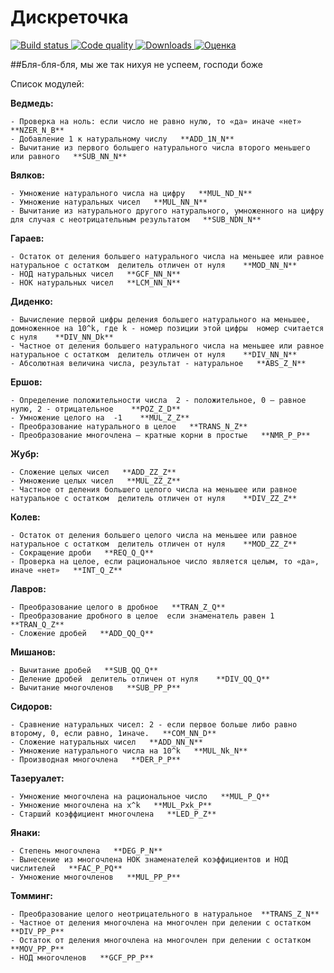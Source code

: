 # Дискреточка

[![Build status](https://img.shields.io/badge/build-failing-red.svg)
![Code quality](https://img.shields.io/badge/code_quality-shit-red.svg)
![Downloads](https://img.shields.io/badge/downloads-0-green.svg)
![Оценка](https://img.shields.io/badge/%D0%BE%D1%86%D0%B5%D0%BD%D0%BA%D0%B0-N/A-lightgrey.svg)](http://shields.io/)

##Бля-бля-бля, мы же так нихуя не успеем, господи боже

Список модулей:

  **Ведмедь:**

    - Проверка на ноль: если число не равно нулю, то «да» иначе «нет»   **NZER_N_B**  
    - Добавление 1 к натуральному числу   **ADD_1N_N**  
    - Вычитание из первого большего натурального числа второго меньшего или равного   **SUB_NN_N**  

  **Вялков:**

    - Умножение натурального числа на цифру   **MUL_ND_N**  
    - Умножение натуральных чисел   **MUL_NN_N**  
    - Вычитание из натурального другого натурального, умноженного на цифру для случая с неотрицательным результатом   **SUB_NDN_N**  

 **Гараев:**

    - Остаток от деления большего натурального числа на меньшее или равное натуральное с остатком  делитель отличен от нуля    **MOD_NN_N**  
    - НОД натуральных чисел   **GCF_NN_N**  
    - НОК натуральных чисел   **LCM_NN_N**  

  **Диденко:**

    - Вычисление первой цифры деления большего натурального на меньшее, домноженное на 10^k, где k - номер позиции этой цифры  номер считается с нуля    **DIV_NN_Dk**  
    - Частное от деления большего натурального числа на меньшее или равное натуральное с остатком  делитель отличен от нуля    **DIV_NN_N**  
    - Абсолютная величина числа, результат - натуральное   **ABS_Z_N**  

  **Ершов:**

    - Определение положительности числа  2 - положительное, 0 — равное нулю, 2 - отрицательное    **POZ_Z_D**  
    - Умножение целого на  -1    **MUL_Z_Z**  
    - Преобразование натурального в целое   **TRANS_N_Z**  
    - Преобразование многочлена — кратные корни в простые   **NMR_P_P**  

  **Жубр:**

    - Сложение целых чисел   **ADD_ZZ_Z**  
    - Умножение целых чисел   **MUL_ZZ_Z**  
    - Частное от деления большего целого числа на меньшее или равное натуральное с остатком  делитель отличен от нуля    **DIV_ZZ_Z**  

  **Колев:**

    - Остаток от деления большего целого числа на меньшее или равное натуральное с остатком  делитель отличен от нуля    **MOD_ZZ_Z**  
    - Сокращение дроби   **REQ_Q_Q**  
    - Проверка на целое, если рациональное число является целым, то «да», иначе «нет»   **INT_Q_Z**  

  **Лавров:**

    - Преобразование целого в дробное   **TRAN_Z_Q**  
    - Преобразование дробного в целое  если знаменатель равен 1    **TRAN_Q_Z**  
    - Сложение дробей   **ADD_QQ_Q**  

  **Мишанов:**

    - Вычитание дробей   **SUB_QQ_Q**  
    - Деление дробей  делитель отличен от нуля    **DIV_QQ_Q**  
    - Вычитание многочленов   **SUB_PP_P**  

  **Сидоров:**

    - Сравнение натуральных чисел: 2 - если первое больше либо равно второму, 0, если равно, 1иначе.   **COM_NN_D**  
    - Сложение натуральных чисел   **ADD_NN_N**  
    - Умножение натурального числа на 10^k   **MUL_Nk_N**  
    - Производная многочлена   **DER_P_P**  

  **Тазеруалет:**

    - Умножение многочлена на рациональное число   **MUL_P_Q**  
    - Умножение многочлена на x^k   **MUL_Pxk_P**  
    - Старший коэффициент многочлена   **LED_P_Z**  

  **Янаки:**

    - Степень многочлена   **DEG_P_N**  
    - Вынесение из многочлена НОК знаменателей коэффициентов и НОД числителей   **FAC_P_PQ**  
    - Умножение многочленов   **MUL_PP_P**  

  **Томминг:**

    - Преобразование целого неотрицательного в натуральное  **TRANS_Z_N**  
    - Частное от деления многочлена на многочлен при делении с остатком   **DIV_PP_P**  
    - Остаток от деления многочлена на многочлен при делении с остатком   **MOV_PP_P**  
    - НОД многочленов   **GCF_PP_P**  
